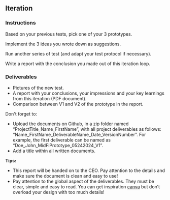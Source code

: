 ## Iteration

### Instructions

Based on your previous tests, pick one of your 3 prototypes.

Implement the 3 ideas you wrote down as suggestions.

Run another series of test (and adapt your test protocol if necessary).

Write a report with the conclusion you made out of this iteration loop.

### Deliverables

- Pictures of the new test.
- A report with your conclusions, your impressions and your key learnings from this iteration (PDF document).
- Comparison between V1 and V2 of the prototype in the report.

Don't forget to:

- Upload the documents on Github, in a zip folder named “ProjectTitle_Name_FirstName”, with all project deliverables as follows: “Name_FirstName_DeliverableName_Date_VersionNumber”. For example, the first deliverable can be named as “Doe_John_MidFiPrototype_05242024_V1”.
- Add a title within all written documents.

**Tips:**

- This report will be handed on to the CEO. Pay attention to the details and make sure the document is clean and easy to use!
- Pay attention to the global aspect of the deliverables. They must be clear, simple and easy to read. You can get inspiration [canva](https://www.canva.com/) but don’t overload your design with too much details!
